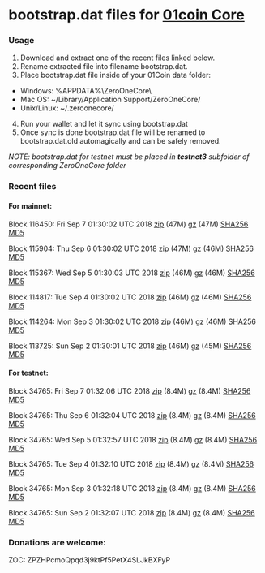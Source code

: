 # bootstrap.dat files for [01coin Core](https://01coin.io)

### Usage

1. Download and extract one of the recent files linked below.
2. Rename extracted file into filename bootstrap.dat.
3. Place bootstrap.dat file inside of your 01Coin data folder:
 - Windows: %APPDATA%\ZeroOneCore\
 - Mac OS: ~/Library/Application Support/ZeroOneCore/
 - Unix/Linux: ~/.zeroonecore/
4. Run your wallet and let it sync using bootstrap.dat
5. Once sync is done bootstrap.dat file will be renamed to bootstrap.dat.old automagically and can be safely removed.

_NOTE: bootstrap.dat for testnet must be placed in **testnet3** subfolder of corresponding ZeroOneCore folder_

### Recent files

#### For mainnet:

Block 116450: Fri Sep  7 01:30:02 UTC 2018 [zip](https://files.01coin.io/mainnet/2018-09-07/bootstrap.dat.zip) (47M) [gz](https://files.01coin.io/mainnet/2018-09-07/bootstrap.dat.tar.gz) (47M) [SHA256](https://files.01coin.io/mainnet/2018-09-07/sha256.txt) [MD5](https://files.01coin.io/mainnet/2018-09-07/md5.txt)

Block 115904: Thu Sep  6 01:30:02 UTC 2018 [zip](https://files.01coin.io/mainnet/2018-09-06/bootstrap.dat.zip) (47M) [gz](https://files.01coin.io/mainnet/2018-09-06/bootstrap.dat.tar.gz) (46M) [SHA256](https://files.01coin.io/mainnet/2018-09-06/sha256.txt) [MD5](https://files.01coin.io/mainnet/2018-09-06/md5.txt)

Block 115367: Wed Sep  5 01:30:03 UTC 2018 [zip](https://files.01coin.io/mainnet/2018-09-05/bootstrap.dat.zip) (46M) [gz](https://files.01coin.io/mainnet/2018-09-05/bootstrap.dat.tar.gz) (46M) [SHA256](https://files.01coin.io/mainnet/2018-09-05/sha256.txt) [MD5](https://files.01coin.io/mainnet/2018-09-05/md5.txt)

Block 114817: Tue Sep  4 01:30:02 UTC 2018 [zip](https://files.01coin.io/mainnet/2018-09-04/bootstrap.dat.zip) (46M) [gz](https://files.01coin.io/mainnet/2018-09-04/bootstrap.dat.tar.gz) (46M) [SHA256](https://files.01coin.io/mainnet/2018-09-04/sha256.txt) [MD5](https://files.01coin.io/mainnet/2018-09-04/md5.txt)

Block 114264: Mon Sep  3 01:30:02 UTC 2018 [zip](https://files.01coin.io/mainnet/2018-09-03/bootstrap.dat.zip) (46M) [gz](https://files.01coin.io/mainnet/2018-09-03/bootstrap.dat.tar.gz) (46M) [SHA256](https://files.01coin.io/mainnet/2018-09-03/sha256.txt) [MD5](https://files.01coin.io/mainnet/2018-09-03/md5.txt)

Block 113725: Sun Sep  2 01:30:01 UTC 2018 [zip](https://files.01coin.io/mainnet/2018-09-02/bootstrap.dat.zip) (46M) [gz](https://files.01coin.io/mainnet/2018-09-02/bootstrap.dat.tar.gz) (45M) [SHA256](https://files.01coin.io/mainnet/2018-09-02/sha256.txt) [MD5](https://files.01coin.io/mainnet/2018-09-02/md5.txt)


#### For testnet:

Block 34765: Fri Sep  7 01:32:06 UTC 2018 [zip](https://files.01coin.io/testnet/2018-09-07/bootstrap.dat.zip) (8.4M) [gz](https://files.01coin.io/testnet/2018-09-07/bootstrap.dat.tar.gz) (8.4M) [SHA256](https://files.01coin.io/testnet/2018-09-07/sha256.txt) [MD5](https://files.01coin.io/testnet/2018-09-07/md5.txt)

Block 34765: Thu Sep  6 01:32:04 UTC 2018 [zip](https://files.01coin.io/testnet/2018-09-06/bootstrap.dat.zip) (8.4M) [gz](https://files.01coin.io/testnet/2018-09-06/bootstrap.dat.tar.gz) (8.4M) [SHA256](https://files.01coin.io/testnet/2018-09-06/sha256.txt) [MD5](https://files.01coin.io/testnet/2018-09-06/md5.txt)

Block 34765: Wed Sep  5 01:32:57 UTC 2018 [zip](https://files.01coin.io/testnet/2018-09-05/bootstrap.dat.zip) (8.4M) [gz](https://files.01coin.io/testnet/2018-09-05/bootstrap.dat.tar.gz) (8.4M) [SHA256](https://files.01coin.io/testnet/2018-09-05/sha256.txt) [MD5](https://files.01coin.io/testnet/2018-09-05/md5.txt)

Block 34765: Tue Sep  4 01:32:10 UTC 2018 [zip](https://files.01coin.io/testnet/2018-09-04/bootstrap.dat.zip) (8.4M) [gz](https://files.01coin.io/testnet/2018-09-04/bootstrap.dat.tar.gz) (8.4M) [SHA256](https://files.01coin.io/testnet/2018-09-04/sha256.txt) [MD5](https://files.01coin.io/testnet/2018-09-04/md5.txt)

Block 34765: Mon Sep  3 01:32:18 UTC 2018 [zip](https://files.01coin.io/testnet/2018-09-03/bootstrap.dat.zip) (8.4M) [gz](https://files.01coin.io/testnet/2018-09-03/bootstrap.dat.tar.gz) (8.4M) [SHA256](https://files.01coin.io/testnet/2018-09-03/sha256.txt) [MD5](https://files.01coin.io/testnet/2018-09-03/md5.txt)

Block 34765: Sun Sep  2 01:32:07 UTC 2018 [zip](https://files.01coin.io/testnet/2018-09-02/bootstrap.dat.zip) (8.4M) [gz](https://files.01coin.io/testnet/2018-09-02/bootstrap.dat.tar.gz) (8.4M) [SHA256](https://files.01coin.io/testnet/2018-09-02/sha256.txt) [MD5](https://files.01coin.io/testnet/2018-09-02/md5.txt)


### Donations are welcome:

ZOC: ZPZHPcmoQpqd3j9ktPf5PetX4SLJkBXFyP
